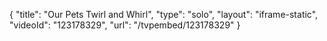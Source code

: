 {
    "title": "Our Pets Twirl and Whirl",
    "type": "solo",
    "layout": "iframe-static",
    "videoId": "123178329",
    "url": "\/tvpembed\/123178329"
}